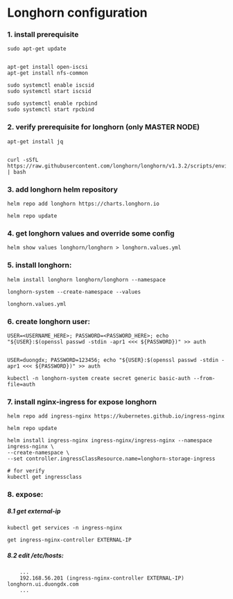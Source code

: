 # Longhorn configuration

### 1. install prerequisite

```
sudo apt-get update


apt-get install open-iscsi
apt-get install nfs-common

sudo systemctl enable iscsid
sudo systemctl start iscsid

sudo systemctl enable rpcbind
sudo systemctl start rpcbind
```

### 2. verify prerequisite for longhorn (only MASTER NODE)

```
apt-get install jq


curl -sSfL https://raw.githubusercontent.com/longhorn/longhorn/v1.3.2/scripts/environment_check.sh | bash
```

### 3. add longhorn helm repository
```
helm repo add longhorn https://charts.longhorn.io

helm repo update
```

### 4. get longhorn values and override some config
```
helm show values longhorn/longhorn > longhorn.values.yml
```

### 5. install longhorn:
```
helm install longhorn longhorn/longhorn --namespace

longhorn-system --create-namespace --values

longhorn.values.yml
```

### 6. create longhorn user:
```
USER=<USERNAME_HERE>; PASSWORD=<PASSWORD_HERE>; echo "${USER}:$(openssl passwd -stdin -apr1 <<< ${PASSWORD})" >> auth


USER=duongdx; PASSWORD=123456; echo "${USER}:$(openssl passwd -stdin -apr1 <<< ${PASSWORD})" >> auth

kubectl -n longhorn-system create secret generic basic-auth --from-file=auth
```

### 7. install nginx-ingress for expose longhorn
```
helm repo add ingress-nginx https://kubernetes.github.io/ingress-nginx

helm repo update

helm install ingress-nginx ingress-nginx/ingress-nginx --namespace ingress-nginx \
--create-namespace \
--set controller.ingressClassResource.name=longhorn-storage-ingress

# for verify
kubectl get ingressclass
```

### 8. expose:

##### 8.1 get external-ip
```
kubectl get services -n ingress-nginx

get ingress-nginx-controller EXTERNAL-IP
```

##### 8.2 edit /etc/hosts:
```
    ...
    192.168.56.201 (ingress-nginx-controller EXTERNAL-IP)  longhorn.ui.duongdx.com
    ...
```

